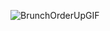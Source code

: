 ![BrunchOrderUpGIF](https://user-images.githubusercontent.com/104568301/176618152-fd5b7851-43a7-4ab6-bdac-23a70ee4b743.gif)
